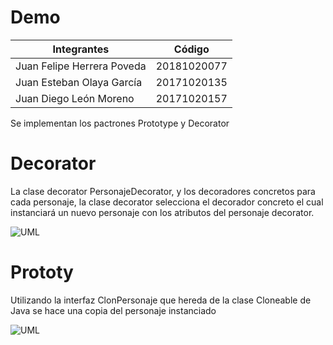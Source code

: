 # Demo
|Integrantes|Código|
|-----------|-----------|
|Juan Felipe Herrera Poveda|20181020077|
|Juan Esteban Olaya García|20171020135|
|Juan Diego León Moreno|20171020157|

Se implementan los pactrones Prototype y Decorator

# Decorator

La clase decorator PersonajeDecorator, y los decoradores concretos para cada personaje, la clase decorator selecciona el decorador concreto el cual instanciará un nuevo personaje con los atributos del personaje decorator.

![UML](https://https://github.com/Juandials/Demo2/D.png)

# Prototy

Utilizando la interfaz ClonPersonaje que hereda de la clase Cloneable de Java se hace una copia del personaje instanciado

![UML](https://https://github.com/Juandials/Demo2/p.png)

